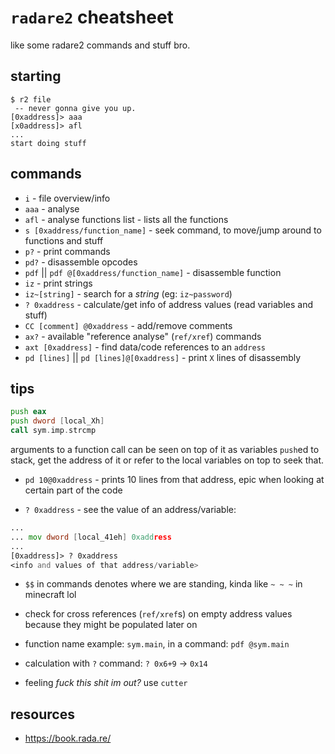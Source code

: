 # `radare2` cheatsheet

like some radare2 commands and stuff bro.

## starting

```
$ r2 file
 -- never gonna give you up.
[0xaddress]> aaa
[x0address]> afl
...
start doing stuff
```

## commands

- `i` - file overview/info
- `aaa` - analyse
- `afl` - analyse functions list - lists all the functions
- `s [0xaddress/function_name]` - seek command, to move/jump around to functions and stuff
- `p?` - print commands
- `pd?` - disassemble opcodes
- `pdf` || `pdf @[0xaddress/function_name]` - disassemble function
- `iz` - print strings
- `iz~[string]` - search for a _string_ (eg: `iz~password`)
- `? 0xaddress` - calculate/get info of address values (read variables and stuff)
- `CC [comment] @0xaddress` - add/remove comments
- `ax?` - available "reference analyse" (`ref/xref`) commands
- `axt [0xaddress]` - find data/code references to an `address`
- `pd [lines]` || `pd [lines]@[0xaddress]` - print `X` lines of disassembly

## tips

```asm
push eax
push dword [local_Xh]
call sym.imp.strcmp
```

arguments to a function call can be seen on top of it as variables `push`ed to stack, get the address of it or refer to the local variables on top to seek that.

- `pd 10@0xaddress` - prints 10 lines from that address, epic when looking at certain part of the code

- `? 0xaddress` - see the value of an address/variable:

```asm
...
... mov dword [local_41eh] 0xaddress
...
[0xaddress]> ? 0xaddress
<info and values of that address/variable>
```

- `$$` in commands denotes where we are standing, kinda like `~ ~ ~` in minecraft lol

- check for cross references (`ref/xref`s) on empty address values because they might be populated later on

- function name example: `sym.main`, in a command: `pdf @sym.main`

- calculation with `?` command: `? 0x6+9` -> `0x14`

- feeling _fuck this shit im out?_ use `cutter`

## resources

- https://book.rada.re/